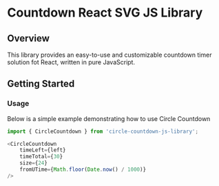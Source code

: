 # Countdown React SVG JS Library

## Overview
This library provides an easy-to-use and customizable countdown timer solution fot React, written in pure JavaScript.

## Getting Started

### Usage
Below is a simple example demonstrating how to use Circle Countdown

```js
import { CircleCountdown } from 'circle-countdown-js-library';

<CircleCountdown
    timeLeft={left}
    timeTotal={30}
    size={24}
    fromUTime={Math.floor(Date.now() / 1000)}
/>

```

